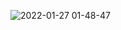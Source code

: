 ![2022-01-27 01-48-47](https://user-images.githubusercontent.com/88669777/151240731-b0753419-43da-4921-8bc4-93d228dc7e29.gif)
